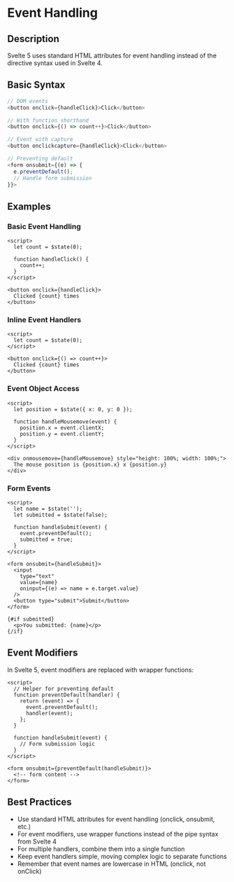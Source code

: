 # Event Handling

## Description

Svelte 5 uses standard HTML attributes for event handling instead of
the directive syntax used in Svelte 4.

## Basic Syntax

```js
// DOM events
<button onclick={handleClick}>Click</button>

// With function shorthand
<button onclick={() => count++}>Click</button>

// Event with capture
<button onclickcapture={handleClick}>Click</button>

// Preventing default
<form onsubmit={(e) => {
  e.preventDefault();
  // Handle form submission
}}>
```

## Examples

### Basic Event Handling

```svelte
<script>
  let count = $state(0);

  function handleClick() {
    count++;
  }
</script>

<button onclick={handleClick}>
  Clicked {count} times
</button>
```

### Inline Event Handlers

```svelte
<script>
  let count = $state(0);
</script>

<button onclick={() => count++}>
  Clicked {count} times
</button>
```

### Event Object Access

```svelte
<script>
  let position = $state({ x: 0, y: 0 });

  function handleMousemove(event) {
    position.x = event.clientX;
    position.y = event.clientY;
  }
</script>

<div onmousemove={handleMousemove} style="height: 100%; width: 100%;">
  The mouse position is {position.x} x {position.y}
</div>
```

### Form Events

```svelte
<script>
  let name = $state('');
  let submitted = $state(false);

  function handleSubmit(event) {
    event.preventDefault();
    submitted = true;
  }
</script>

<form onsubmit={handleSubmit}>
  <input
    type="text"
    value={name}
    oninput={(e) => name = e.target.value}
  />
  <button type="submit">Submit</button>
</form>

{#if submitted}
  <p>You submitted: {name}</p>
{/if}
```

## Event Modifiers

In Svelte 5, event modifiers are replaced with wrapper functions:

```svelte
<script>
  // Helper for preventing default
  function preventDefault(handler) {
    return (event) => {
      event.preventDefault();
      handler(event);
    };
  }

  function handleSubmit(event) {
    // Form submission logic
  }
</script>

<form onsubmit={preventDefault(handleSubmit)}>
  <!-- form content -->
</form>
```

## Best Practices

- Use standard HTML attributes for event handling (onclick, onsubmit,
  etc.)
- For event modifiers, use wrapper functions instead of the pipe
  syntax from Svelte 4
- For multiple handlers, combine them into a single function
- Keep event handlers simple, moving complex logic to separate
  functions
- Remember that event names are lowercase in HTML (onclick, not
  onClick)
